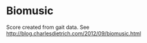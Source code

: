 # Biomusic

Score created from gait data. See http://blog.charlesdietrich.com/2012/09/biomusic.html
